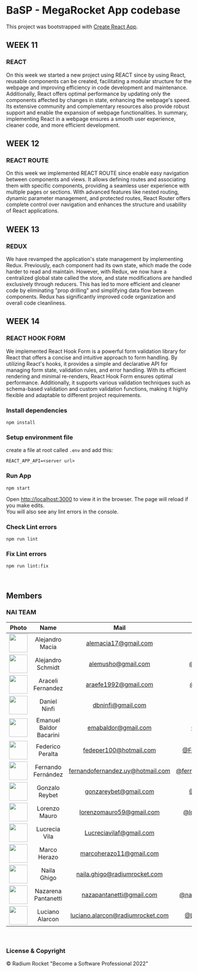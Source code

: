 # BaSP - MegaRocket App codebase

This project was bootstrapped with [Create React App](https://github.com/facebook/create-react-app).

## WEEK 11

### REACT

On this week we started a new project using REACT since by using React, reusable components can be created, facilitating a modular structure for the webpage and improving efficiency in code development and maintenance. Additionally, React offers optimal performance by updating only the components affected by changes in state, enhancing the webpage's speed. Its extensive community and complementary resources also provide robust support and enable the expansion of webpage functionalities. In summary, implementing React in a webpage ensures a smooth user experience, cleaner code, and more efficient development.

## WEEK 12

### REACT ROUTE

On this week we implemented REACT ROUTE since enable easy navigation between components and views. It allows defining routes and associating them with specific components, providing a seamless user experience with multiple pages or sections. With advanced features like nested routing, dynamic parameter management, and protected routes, React Router offers complete control over navigation and enhances the structure and usability of React applications.

## WEEK 13

### REDUX

We have revamped the application's state management by implementing Redux. Previously, each component had its own state, which made the code harder to read and maintain. However, with Redux, we now have a centralized global state called the store, and state modifications are handled exclusively through reducers. This has led to more efficient and cleaner code by eliminating "prop drilling" and simplifying data flow between components. Redux has significantly improved code organization and overall code cleanliness.

## WEEK 14

### REACT HOOK FORM

We implemented React Hook Form is a powerful form validation library for React that offers a concise and intuitive approach to form handling. By utilizing React's hooks, it provides a simple and declarative API for managing form state, validation rules, and error handling. With its efficient rendering and minimal re-renders, React Hook Form ensures optimal performance. Additionally, it supports various validation techniques such as schema-based validation and custom validation functions, making it highly flexible and adaptable to different project requirements.

### Install dependencies

    npm install

### Setup environment file

create a file at root called `.env` and add this:

    REACT_APP_API=<server url>

### Run App

    npm start

Open [http://localhost:3000](http://localhost:3000) to view it in the browser.
The page will reload if you make edits.\
You will also see any lint errors in the console.

### Check Lint errors

    npm run lint

### Fix Lint errors

    npm run lint:fix

<br>

## Members

### NAI TEAM

|                                          Photo                                           |          Name           |               Mail               |                             Github                             |
| :--------------------------------------------------------------------------------------: | :---------------------: | :------------------------------: | :------------------------------------------------------------: |
| <img src="https://avatars.githubusercontent.com/u/84101790?v=4" height="50" width="50">  |     Alejandro Macia     |       alemacia17@gmail.com       |            [@AleMac17](https://github.com/AleMac17)            |
| <img src="https://avatars.githubusercontent.com/u/42975334?v=4" height="50" width="50">  |    Alejandro Schmidt    |        alemusho@gmail.com        |         [@ale-schmidt](https://github.com/ale-schmidt)         |
| <img src="https://avatars.githubusercontent.com/u/127449788?v=4" height="50" width="50"> |    Araceli Fernandez    |       araefe1992@gmail.com       |          [@araefe1992](https://github.com/araefe1992)          |
| <img src="https://avatars.githubusercontent.com/u/92128525?v=4" height="50" width="50">  |      Daniel Ninfi       |        dbninfi@gmail.com         |         [@danielninfi](https://github.com/danielninfi)         |
| <img src="https://avatars.githubusercontent.com/u/73259252?v=4" height="50" width="50">  | Emanuel Baldor Bacarini |       emabaldor@gmail.com        |           [@EmaBaldor](https://github.com/EmaBaldor)           |
| <img src="https://avatars.githubusercontent.com/u/127455493?v=4" height="50" width="50"> |    Federico Peralta     |      fedeper100@hotmail.com      |    [@Federico-Peralta](https://github.com/Federico-Peralta)    |
| <img src="https://avatars.githubusercontent.com/u/83631907?v=4" height="50" width="50">  |   Fernando Fernández    | fernandofernandez.uy@hotmail.com | [@fernandofernandezuy](https://github.com/fernandofernandezuy) |
| <img src="https://avatars.githubusercontent.com/u/127451375?v=4" height="50" width="50"> |     Gonzalo Reybet      |      gonzareybet@gmail.com       |          [@Gonzarey96](https://github.com/Gonzarey96)          |
| <img src="https://avatars.githubusercontent.com/u/127220032?v=4" height="50" width="50"> |      Lorenzo Mauro      |     lorenzomauro59@gmail.com     |      [@lorenzomauro59](https://github.com/lorenzomauro59)      |
| <img src="https://avatars.githubusercontent.com/u/127899234?v=4" height="50" width="50"> |      Lucrecia Vila      |     Lucreciavilaf@gmail.com      |           [@LucreciaV](https://github.com/LucreciaV)           |
| <img src="https://avatars.githubusercontent.com/u/94078324?v=4" height="50" width="50">  |      Marco Herazo       |     marcoherazo11@gmail.com      |            [@marcohzo](https://github.com/marcohzo)            |
| <img src="https://avatars.githubusercontent.com/u/20649442?v=4" height="50" width="50">  |       Naila Ghigo       |   naila.ghigo@radiumrocket.com   |          [@nailaghigo](https://github.com/nailaghigo)          |
| <img src="https://avatars.githubusercontent.com/u/127546512?v=4" height="50" width="50"> |   Nazarena Pantanetti   |     nazapantanetti@gmail.com     |  [@nazarenapantanetti](https://github.com/nazarenapantanetti)  |
| <img src="https://avatars.githubusercontent.com/u/55761846?v=4" height="50" width="50">  |     Luciano Alarcon     | luciano.alarcon@radiumrocket.com |      [@LucianoAlarcon](https://github.com/LucianoAlarcon)      |

<br>

### License & Copyright

© Radium Rocket "Become a Software Professional 2022"
